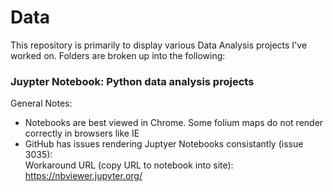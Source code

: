 # Data
This repository is primarily to display various Data Analysis projects I've worked on. 
Folders are broken up into the following:

### Juypter Notebook: Python data analysis projects
General Notes:  
 * Notebooks are best viewed in Chrome. Some folium maps do not render correctly in browsers like IE
 * GitHub has issues rendering Juptyer Notebooks consistantly (issue 3035):   
   Workaround URL (copy URL to notebook into site): https://nbviewer.jupyter.org/


